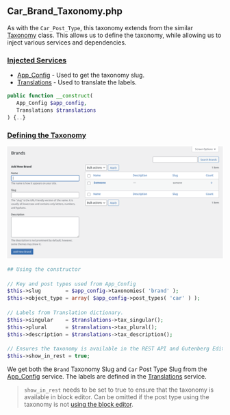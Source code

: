 ## Car_Brand_Taxonomy.php

As with the `Car_Post_Type`, this taxonomy extends from the similar [Taxonomy](https://perique.info/module/Registerables/#taxonomy) class. This allows us to define the taxonomy, while allowing us to inject various services and dependencies.

### [Injected Services](https://perique.info/core/DI/)

* [App_Config](https://perique.info/core/App/app_config) - Used to get the taxonomy slug.
* [Translations](#translationsphp) - Used to translate the labels.

```php
public function __construct(
   App_Config $app_config,
   Translations $translations
) {..}
```

### [Defining the Taxonomy](https://perique.info/module/Registerables/#taxonomy)

![Car Brand Taxonomy List](images/Cars-Taxonomy-List.png "Image of the Car Brand Taxonomy list table and quick add")

```php
## Using the constructor

// Key and post types used from App_Config
$this->slug        = $app_config->taxonomies( 'brand' );
$this->object_type = array( $app_config->post_types( 'car' ) );

// Labels from Translation dictionary.
$this->singular    = $translations->tax_singular();
$this->plural      = $translations->tax_plural();
$this->description = $translations->tax_description();

// Ensures the taxonomy is available in the REST API and Gutenberg Editor
$this->show_in_rest = true;
```

We get both the `Brand` Taxonomy Slug and `Car` Post Type Slug from the [App_Config](https://perique.info/core/App/app_config) service. The labels are defined in the [Translations](#translationsphp) service.

> `show_in_rest` needs to be set to true to ensure that the taxonomy is available in block editor. Can be omitted if the post type using the taxonomy is not [using the block editor](https://perique.info/module/Registerables/docs/Post-Type#gutenberg).
